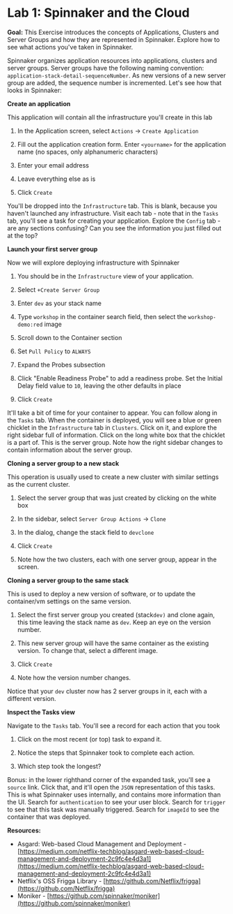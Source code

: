 # Lab 1: Spinnaker and the Cloud

**Goal:** This Exercise introduces the concepts of Applications, Clusters and Server Groups and how they are represented in Spinnaker. Explore how to see what actions you've taken in Spinnaker.

Spinnaker organizes application resources into applications, clusters and server groups. Server groups have the following naming convention: `application-stack-detail-sequenceNumber`. As new versions of a new server group are added, the sequence number is incremented. Let's see how that looks in Spinnaker:

**Create an application**

This application will contain all the infrastructure you'll create in this lab

1. In the Application screen, select `Actions` -> `Create Application`

1. Fill out the application creation form. Enter `<yourname>` for the application name  (no spaces, only alphanumeric characters)

1. Enter your email address

1. Leave everything else as is

1. Click `Create`

You'll be dropped into the `Infrastructure` tab. This is blank, because you haven't launched any infrastructure. Visit each tab - note that in the `Tasks` tab, you'll see a task for creating your application. Explore the `Config` tab - are any sections confusing? Can you see the information you just filled out at the top?

**Launch your first server group**

Now we will explore deploying infrastructure with Spinnaker

1. You should be in the `Infrastructure` view of your application.

1. Select `+Create Server Group`

1. Enter `dev` as your stack name

1. Type `workshop` in the container search field, then select the `workshop-demo:red` image

1. Scroll down to the Container section

1. Set `Pull Policy` to `ALWAYS`

1. Expand the Probes subsection

1. Click "Enable Readiness Probe" to add a readiness probe. Set the Initial Delay field value to `10`, leaving the other defaults in place

1. Click `Create`

It'll take a bit of time for your container to appear. You can follow along in the `Tasks` tab.
When the container is deployed, you will see a blue or green chicklet in the `Infrastructure` tab in `Clusters`. Click on it, and explore the right sidebar full of information.
Click on the long white box that the chicklet is a part of. This is the server group. Note how the right sidebar changes to contain information about the server group.

**Cloning a server group to a new stack**

This operation is usually used to create a new cluster with similar settings as the current cluster.

1. Select the server group that was just created by clicking on the white box

1. In the sidebar, select `Server Group Actions` -> `Clone`

1. In the dialog, change the stack field to `devclone`

1. Click `Create`

1. Note how the two clusters, each with one server group, appear in the screen.

**Cloning a server group to the same stack**

This is used to deploy a new version of software, or to update the container/vm settings on the same version.

1. Select the first server group you created \(stack`dev)` and clone again, this time leaving the stack name as `dev`. Keep an eye on the version number.

1. This new server group will have the same container as the existing version. To change that, select a different image.

1. Click `Create`

1. Note how the version number changes.

Notice that your `dev` cluster now has 2 server groups in it, each with a different version.

**Inspect the Tasks view**

Navigate to the `Tasks` tab. You'll see a record for each action that you took

1. Click on the most recent \(or top\) task to expand it.

1. Notice the steps that Spinnaker took to complete each action.

1. Which step took the longest?

Bonus: in the lower righthand corner of the expanded task, you'll see a `source` link. Click that, and it'll open the `JSON` representation of this tasks. This is what Spinnaker uses internally, and contains more information than the UI. Search for `authentication` to see your user block. Search for `trigger` to see that this task was manually triggered. Search for `imageId` to see the container that was deployed.

**Resources:**

* Asgard: Web-based Cloud Management and Deployment - [https://medium.com/netflix-techblog/asgard-web-based-cloud-management-and-deployment-2c9fc4e4d3a1](https://medium.com/netflix-techblog/asgard-web-based-cloud-management-and-deployment-2c9fc4e4d3a1)
* Netflix's OSS Frigga Library - [https://github.com/Netflix/frigga](https://github.com/Netflix/frigga)
* Moniker - [https://github.com/spinnaker/moniker](https://github.com/spinnaker/moniker)



